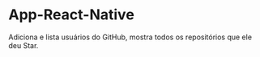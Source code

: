 # App-React-Native
Adiciona e lista usuários do GitHub, mostra todos os repositórios que ele deu Star.
